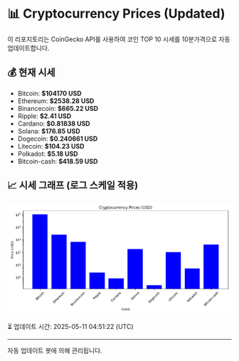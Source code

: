 
# 📊 Cryptocurrency Prices (Updated)

이 리포지토리는 CoinGecko API를 사용하여 코인 TOP 10 시세를 10분가격으로 자동 업데이트합니다.

## 💰 현재 시세
- Bitcoin: **$104170 USD**
- Ethereum: **$2538.28 USD**
- Binancecoin: **$665.22 USD**
- Ripple: **$2.41 USD**
- Cardano: **$0.81838 USD**
- Solana: **$176.85 USD**
- Dogecoin: **$0.240661 USD**
- Litecoin: **$104.23 USD**
- Polkadot: **$5.18 USD**
- Bitcoin-cash: **$418.59 USD**

## 📈 시세 그래프 (로그 스케일 적용)
![Crypto Prices](crypto_prices.png)

⏳ 업데이트 시간: 2025-05-11 04:51:22 (UTC)

---
자동 업데이트 봇에 의해 관리됩니다.
